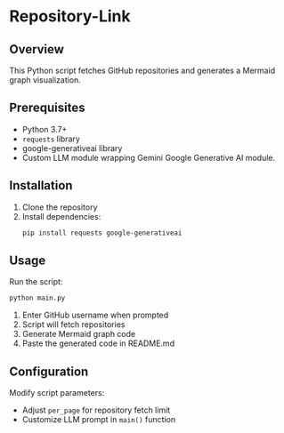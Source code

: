 # Repository-Link

## Overview

This Python script fetches GitHub repositories and generates a Mermaid graph visualization.

## Prerequisites

- Python 3.7+
- `requests` library
- google-generativeai library
- Custom LLM module wrapping Gemini Google Generative AI module.

## Installation

1. Clone the repository
2. Install dependencies:
   ```bash
   pip install requests google-generativeai
   ```

## Usage

Run the script:
```bash
python main.py
```

1. Enter GitHub username when prompted
2. Script will fetch repositories
3. Generate Mermaid graph code
4. Paste the generated code in README.md

## Configuration

Modify script parameters:
- Adjust `per_page` for repository fetch limit
- Customize LLM prompt in `main()` function
